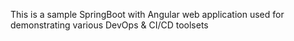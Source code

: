 This is a sample SpringBoot with Angular web application used for demonstrating various DevOps & CI/CD toolsets
